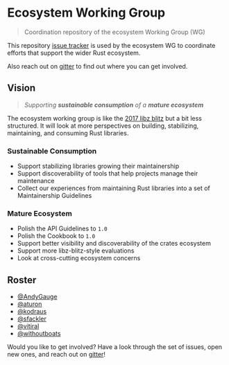 # Ecosystem Working Group

> Coordination repository of the ecosystem Working Group (WG)

This repository [issue tracker] is used by the ecosystem WG to coordinate efforts that support the wider Rust ecosystem.

Also reach out on [gitter] to find out where you can get involved.

## Vision

> _Supporting **sustainable consumption** of a **mature ecosystem**_

The ecosystem working group is like the [2017 libz blitz] but a bit less structured. It will look at more perspectives on building, stabilizing, maintaining, and consuming Rust libraries.

### Sustainable Consumption

- Support stabilizing libraries growing their maintainership
- Support discoverability of tools that help projects manage their maintenance
- Collect our experiences from maintaining Rust libraries into a set of Maintainership Guidelines

### Mature Ecosystem

- Polish the API Guidelines to `1.0`
- Polish the Cookbook to `1.0`
- Support better visibility and discoverability of the crates ecosystem
- Support more libz-blitz-style evaluations
- Look at cross-cutting ecosystem concerns

## Roster

- [@AndyGauge](https://github.com/AndyGauge)
- [@aturon](https://github.com/aturon)
- [@kodraus](https://github.com/kodraus)
- [@sfackler](https://github.com/sfackler)
- [@vitiral](https://github.com/vitiral)
- [@withoutboats](https://github.com/withoutboats)

Would you like to get involved? Have a look through the set of issues, open new ones, and reach out on [gitter]!

[2017 libz blitz]: https://blog.rust-lang.org/2017/05/05/libz-blitz.html
[issue tracker]: https://github.com/rust-lang-nursery/ecosystem-wg/issues
[gitter]: https://gitter.im/rust-lang/WG-ecosystem
